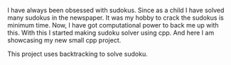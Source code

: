 I have always been obsessed with sudokus.
Since as a child I have solved many sudokus in the newspaper. It was my hobby to crack the sudokus is minimum time.
Now, I have got computational power to back me up with this.
With this I started making sudoku solver using cpp.
And here I am showcasing my new small cpp project.

This project uses backtracking to solve sudoku.
